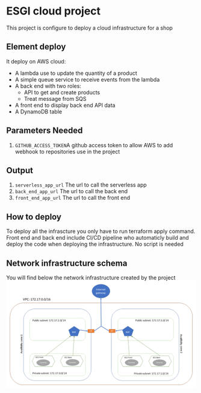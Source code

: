 # ESGI cloud project

This project is configure to deploy a cloud infrastructure for a shop

## Element deploy
It deploy on AWS cloud:
* A lambda use to update the quantity of a product
* A simple queue service to receive events from the lambda
* A back end with two roles:
    * API to get and create products
    * Treat message from SQS
* A front end to display back end API data
* A DynamoDB table

## Parameters Needed

1. ```GITHUB_ACCESS_TOKEN```A github access token to allow AWS to add webhook to repositories use in the project

## Output

1. ```serverless_app_url``` The url to call the serverless app
2. ```back_end_app_url``` The url to call the back end
3. ```front_end_app_url``` The url to call the front end

## How to deploy

To deploy all the infrascture you only have to run terraform apply command. Front end and back end include CI/CD pipeline who automaticly build and deploy the code when deploying the infrastructure. No script is needed

## Network infrastructure schema
You will find below the network infrastructure created by the project
![Network infra](infra_project.png)

